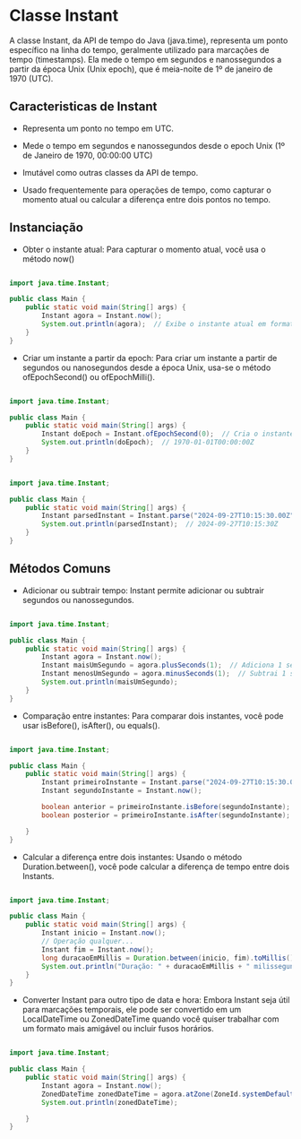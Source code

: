 # Classe Instant

A classe Instant, da API de tempo do Java (java.time), representa um ponto específico na linha do tempo, geralmente utilizado para marcações de tempo (timestamps). Ela mede o tempo em segundos e nanossegundos a partir da época Unix (Unix epoch), que é meia-noite de 1º de janeiro de 1970 (UTC).

## Caracteristicas de Instant

- Representa um ponto no tempo em UTC.

- Mede o tempo em segundos e nanossegundos desde o epoch Unix (1º de Janeiro de 1970, 00:00:00 UTC)

- Imutável como outras classes da API de tempo.

- Usado frequentemente para operações de tempo, como capturar o momento atual ou calcular a diferença entre dois pontos no tempo.

## Instanciação

- Obter o instante atual: Para capturar o momento atual, você usa o método now()

``` java

import java.time.Instant;

public class Main {
    public static void main(String[] args) {
        Instant agora = Instant.now();
        System.out.println(agora);  // Exibe o instante atual em formato YYYY-MM-DDTHH:MMZ
    }
}

```

- Criar um instante a partir da epoch: Para criar um instante a partir de segundos ou nanosegundos desde a época Unix, usa-se o método ofEpochSecond() ou ofEpochMilli().

``` java

import java.time.Instant;

public class Main {
    public static void main(String[] args) {
        Instant doEpoch = Instant.ofEpochSecond(0);  // Cria o instante correspondente ao epoch Unix
        System.out.println(doEpoch);  // 1970-01-01T00:00:00Z
    }
}

```

``` java

import java.time.Instant;

public class Main {
    public static void main(String[] args) {
        Instant parsedInstant = Instant.parse("2024-09-27T10:15:30.00Z");
        System.out.println(parsedInstant);  // 2024-09-27T10:15:30Z
    }
}

```

## Métodos Comuns

- Adicionar ou subtrair tempo: Instant permite adicionar ou subtrair segundos ou nanossegundos.

``` java

import java.time.Instant;

public class Main {
    public static void main(String[] args) {
        Instant agora = Instant.now();
        Instant maisUmSegundo = agora.plusSeconds(1);  // Adiciona 1 segundo
        Instant menosUmSegundo = agora.minusSeconds(1);  // Subtrai 1 segundo
        System.out.println(maisUmSegundo);
    }
}

```

- Comparação entre instantes: Para comparar dois instantes, você pode usar isBefore(), isAfter(), ou equals().

``` java

import java.time.Instant;

public class Main {
    public static void main(String[] args) {
        Instant primeiroInstante = Instant.parse("2024-09-27T10:15:30.00Z");
        Instant segundoInstante = Instant.now();

        boolean anterior = primeiroInstante.isBefore(segundoInstante);  // true ou false
        boolean posterior = primeiroInstante.isAfter(segundoInstante);  // true ou false

    }
}

```

- Calcular a diferença entre dois instantes: Usando o método Duration.between(), você pode calcular a diferença de tempo entre dois Instants.

``` java

import java.time.Instant;

public class Main {
    public static void main(String[] args) {
        Instant inicio = Instant.now();
        // Operação qualquer...
        Instant fim = Instant.now();
        long duracaoEmMillis = Duration.between(inicio, fim).toMillis();
        System.out.println("Duração: " + duracaoEmMillis + " milissegundos");
    }
}

```

- Converter Instant para outro tipo de data e hora: Embora Instant seja útil para marcações temporais, ele pode ser convertido em um LocalDateTime ou ZonedDateTime quando você quiser trabalhar com um formato mais amigável ou incluir fusos horários.

``` java

import java.time.Instant;

public class Main {
    public static void main(String[] args) {
        Instant agora = Instant.now();
        ZonedDateTime zonedDateTime = agora.atZone(ZoneId.systemDefault());  // Converte para o fuso horário do sistema
        System.out.println(zonedDateTime);

    }
}

```